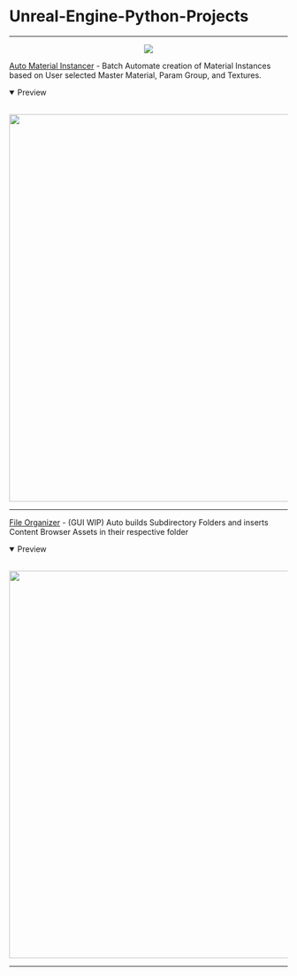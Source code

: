 # Unreal-Engine-Python-Projects
---
<p align="center">
<img src="https://github.com/BlakeXYZ/Unreal-Engine-Python-Projects/assets/37947050/5cc0c648-8982-4adc-93f1-49bd91ee1265">
</p>

[Auto Material Instancer](https://github.com/BlakeXYZ/Unreal-Engine-Python-Projects/blob/main/_auto_material_instancer/README.md) - Batch Automate creation of Material Instances based on User selected Master Material, Param Group, and Textures.

<details open>
<summary>Preview</summary>
<br>

<p align="center">
<img src="https://github.com/BlakeXYZ/Unreal-Engine-Python-Projects/assets/37947050/12ffa665-6fbb-4e49-ac02-c8d8681af04a" width="700">
</p>
</details>


---

[File Organizer](https://github.com/BlakeXYZ/Unreal-Engine-Python-Projects/blob/main/_file_organizer/file_organizer.py) - (GUI WIP) Auto builds Subdirectory Folders and inserts Content Browser Assets in their respective folder
<details open>
<summary>Preview</summary>
<br>

<p align="center">
<img src="https://github.com/BlakeXYZ/Unreal-Engine-Python-Projects/assets/37947050/c7622115-0e6f-47f8-ade4-8b116b136e3e" width="700">
</p>
</details>


---


